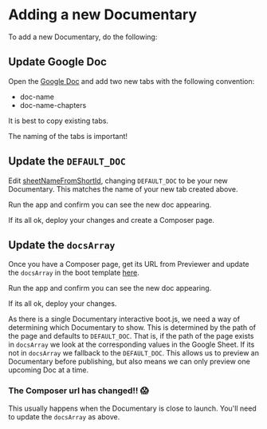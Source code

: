 # Adding a new Documentary

To add a new Documentary, do the following:

## Update Google Doc
Open the [Google Doc](https://docs.google.com/spreadsheets/d/1NcSvccw77rHAncarwfeq7RGZF7yez9mP1Icf3oLMA7g/edit) and add 
two new tabs with the following convention:
- doc-name
- doc-name-chapters

It is best to copy existing tabs.

The naming of the tabs is important!

## Update the `DEFAULT_DOC`
Edit [sheetNameFromShortId](../src/js/lib/sheetNameFromShortId.js), changing `DEFAULT_DOC` to be your new Documentary.
This matches the name of your new tab created above.

Run the app and confirm you can see the new doc appearing.

If its all ok, deploy your changes and create a Composer page.

## Update the `docsArray`
Once you have a Composer page, get its URL from Previewer and update the `docsArray` in the boot template 
[here](../src/js/boot.js.tpl).
 
Run the app and confirm you can see the new doc appearing.

If its all ok, deploy your changes.

As there is a single Documentary interactive boot.js, we need a way of determining which Documentary to show.
This is determined by the path of the page and defaults to `DEFAULT_DOC`. That is, if the path of the page exists 
in `docsArray` we look at the corresponding values in the Google Sheet. If its not in `docsArray` we fallback to the `DEFAULT_DOC`. 
This allows us to preview an Documentary before publishing, but also means we can only preview one upcoming Doc at a time.

### The Composer url has changed!! 😱
This usually happens when the Documentary is close to launch. You'll need to update the `docsArray` as above.
